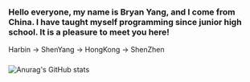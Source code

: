 ### Hello everyone, my name is Bryan Yang, and I come from China. I have taught myself programming since junior high school. It is a pleasure to meet you here!
Harbin -> ShenYang -> HongKong -> ShenZhen
### 
![Anurag's GitHub stats](https://github-readme-stats.vercel.app/api?username=DaZuiZui&count_private=true)
 
